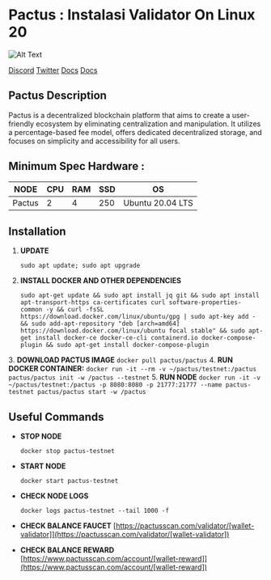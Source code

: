 # Pactus : Instalasi Validator On Linux 20

![Alt Text](https://pactus.org/assets/images/logos/text_logo.png)

[Discord](https://discord.com/invite/H5vZkNnXCu)
[Twitter](https://twitter.com/pactuschain)
[Docs](https://pactus.org/user-guides/)
[Docs](https://pactusscan.com/)

## Pactus Description

Pactus is a decentralized blockchain platform that aims to create a user-friendly ecosystem by eliminating centralization and manipulation. It utilizes a percentage-based fee model, offers dedicated decentralized storage, and focuses on simplicity and accessibility for all users.

## Minimum Spec Hardware :
NODE  | CPU     | RAM      | SSD     | OS     |
| ------------- | ------------- | ------------- | -------- | -------- |
| Pactus | 2          | 4         | 250  | Ubuntu 20.04 LTS  |

## Installation

1. **UPDATE**
	```
	sudo apt update; sudo apt upgrade
	```
2. **INSTALL DOCKER AND OTHER DEPENDENCIES**
	```
	sudo apt-get update && sudo apt install jq git && sudo apt install apt-transport-https ca-certificates curl software-properties- common -y && curl -fsSL https://download.docker.com/linux/ubuntu/gpg | sudo apt-key add - && sudo add-apt-repository "deb [arch=amd64] https://download.docker.com/linux/ubuntu focal stable" && sudo apt-get install docker-ce docker-ce-cli containerd.io docker-compose-plugin && sudo apt-get install docker-compose-plugin
	```
3️. **DOWNLOAD PACTUS IMAGE**
	```
	docker pull pactus/pactus
	```
4. **RUN DOCKER CONTAINER:**
	```
	docker run -it --rm -v ~/pactus/testnet:/pactus pactus/pactus init -w /pactus --testnet
	```
5. **RUN NODE**
	```
	docker run -it -v ~/pactus/testnet:/pactus -p 8080:8080 -p 21777:21777 --name pactus-testnet pactus/pactus start -w /pactus
	```
## Useful Commands
- **STOP NODE**
	```
	docker stop pactus-testnet 
	```
- **START NODE**
	```
	docker start pactus-testnet 
	```
- **CHECK NODE LOGS**
	```
	docker logs pactus-testnet --tail 1000 -f
	```
- **CHECK BALANCE FAUCET**
[https://pactusscan.com/validator/[wallet-validator]](https://pactusscan.com/validator/[wallet-validator])

- **CHECK BALANCE REWARD**
[https://www.pactusscan.com/account/[wallet-reward]](https://www.pactusscan.com/account/[wallet-reward])
